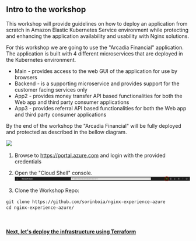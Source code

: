 ## Intro to the workshop

This workshop will provide guidelines on how to deploy an application from scratch in Amazon Elastic Kubernetes Service environment while protecting and enhancing the application availability and usability with Nginx solutions.

For this workshop we are going to use the "Arcadia Financial" application.
The application is built with 4 different microservices that are deployed in the Kubernetes environment.
- Main - provides access to the web GUI of the application for use by browsers
- Backend - is a supporting microservice and provides support for the customer facing services only
- App2 - provides money transfer API based functionalities for both the Web app and third party consumer applications
- App3 - provides referral API based functionalities for both the Web app and third party consumer applications



By the end of the workshop the "Arcadia Financial" will be fully deployed and protected as described in the bellow diagram.

![](images/2env.jpg)

1. Browse to https://portal.azure.com and login with the provided credentials

2. Open the "Cloud Shell" console.
![](images/1setup.JPG)

3. Clone the Workshop Repo:
```
git clone https://github.com/sorinboia/nginx-experience-azure
cd nginx-experience-azure/
```

&nbsp;&nbsp;

#### [Next, let's deploy the infrastructure using Terraform](3tf.md)
